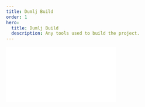 ```yaml
---
title: Dumlj Build
order: 1
hero:
  title: Dumlj Build
  description: Any tools used to build the project.
---
```


<embed src="@/README.md"></embed>
